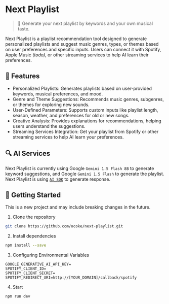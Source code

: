 # Next Playlist

> 🎵 Generate your next playlist by keywords and your own musical taste.

Next Playlist is a playlist recommendation tool designed to generate personalized playlists and suggest music genres, types, or themes based on user preferences and specific inputs. Users can connect it with Spotify, Apple Music *(todo)*, or other streaming services to help AI learn their preferences.



## 🌟 Features

- Personalized Playlists: Generates playlists based on user-provided keywords, musical preferences, and mood.
- Genre and Theme Suggestions: Recommends music genres, subgenres, or themes for exploring new sounds.
- User-Defined Parameters: Supports custom inputs like playlist length, season, weather, and preferences for old or new songs.
- Creative Analysis: Provides explanations for recommendations, helping users understand the suggestions.
- Streaming Services Integration: Get your playlist from Spotify or other streaming services to help AI learn your preferences.

## 🔍 AI Services

Next Playlist is currently using Google `Gemini 1.5 Flash 8B` to generate keyword suggestions, and Google `Gemini 1.5 Flash` to generate the playlist. Next Playlist is using [`AI SDK`](https://sdk.vercel.ai/) to generate response.


## 🚀 Getting Started

This is a new project and may include breaking changes in the future.


1. Clone the repository

```bash
git clone https://github.com/ocoke/next-playlist.git
```

2. Install dependencies

```bash
npm install --save
```

3. Configuring Environmental Variables

```env
GOOGLE_GENERATIVE_AI_API_KEY=
SPOTIFY_CLIENT_ID=
SPOTIFY_CLIENT_SECRET=
SPOTIFY_REDIRECT_URI=http://[YOUR_DOMAIN]/callback/spotify
```

4. Start

```bash
npm run dev
```